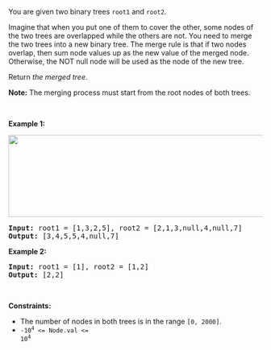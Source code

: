 You are given two binary trees `` root1 `` and `` root2 ``.

Imagine that when you put one of them to cover the other, some nodes of the two trees are overlapped while the others are not. You need to merge the two trees into a new binary tree. The merge rule is that if two nodes overlap, then sum node values up as the new value of the merged node. Otherwise, the NOT null node will be used as the node of the new tree.

Return _the merged tree_.

__Note:__ The merging process must start from the root nodes of both trees.

&nbsp;

__Example 1:__

<img alt="" src="https://assets.leetcode.com/uploads/2021/02/05/merge.jpg" style="width: 600px; height: 163px;"/>

<pre>
<strong>Input:</strong> root1 = [1,3,2,5], root2 = [2,1,3,null,4,null,7]
<strong>Output:</strong> [3,4,5,5,4,null,7]
</pre>

__Example 2:__

<pre>
<strong>Input:</strong> root1 = [1], root2 = [1,2]
<strong>Output:</strong> [2,2]
</pre>

&nbsp;

__Constraints:__

*   The number of nodes in both trees is in the range `` [0, 2000] ``.
*   <code>-10<sup>4</sup> &lt;= Node.val &lt;= 10<sup>4</sup></code>